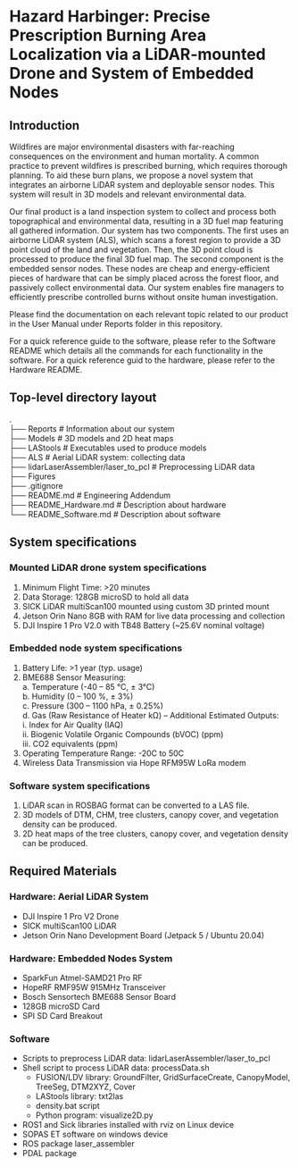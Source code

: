 # Hazard Harbinger: Precise Prescription Burning Area Localization via a LiDAR-mounted Drone and System of Embedded Nodes

## Introduction  
Wildfires are major environmental disasters with far-reaching consequences on 
the environment and human mortality. A common practice to prevent wildfires is 
prescribed burning, which requires thorough planning. To aid these burn plans, we 
propose a novel system that integrates an airborne LiDAR system and deployable sensor 
nodes. This system will result in 3D models and relevant environmental data.

Our final product is a land inspection system to collect and process both topographical and environmental data, resulting in a 3D fuel map featuring all gathered information. Our system has two components. The first uses an airborne LiDAR system (ALS), which scans a forest region to provide a 3D point cloud of the land and vegetation. Then, the 3D point cloud is processed to produce the final 3D fuel map. The second component is the embedded sensor nodes. These nodes are cheap and energy-efficient pieces of hardware that can be simply placed across the forest floor, and passively collect environmental data. Our system enables fire managers to efficiently prescribe controlled burns without onsite human investigation.

Please find the documentation on each relevant topic related to our product in the User Manual under Reports folder in this repository.

For a quick reference guide to the software, please refer to the Software README which details all the commands for each functionality in the software. For a quick reference guid to the hardware, please refer to the Hardware README. 

## Top-level directory layout
.  
├── Reports	# Information about our system  
├── Models	# 3D models and 2D heat maps    
├── LAStools	# Executables used to produce models    
├── ALS # Aerial LiDAR system: collecting data    
├── lidarLaserAssembler/laser_to_pcl # Preprocessing LiDAR data  
├── Figures  
├── .gitignore  
├── README.md	# Engineering Addendum   
├── README_Hardware.md # Description about hardware    
└── README_Software.md # Description about software    


## System specifications
### Mounted LiDAR drone system specifications
1. Minimum Flight Time: >20 minutes   
2. Data Storage: 128GB microSD to hold all data   
3. SICK LiDAR multiScan100 mounted using custom 3D printed mount   
4. Jetson Orin Nano 8GB with RAM for live data processing and collection   
5. DJI Inspire 1 Pro V2.0 with TB48 Battery (~25.6V nominal voltage)  

### Embedded node system specifications
1. Battery Life: >1 year (typ. usage)   
2. BME688 Sensor Measuring:   
    a. Temperature (-40 – 85 °C, ± 3°C)   
    b. Humidity (0 – 100 %, ± 3%)   
    c. Pressure (300 – 1100 hPa, ± 0.25%)   
    d. Gas (Raw Resistance of Heater kΩ) – Additional Estimated Outputs:   
        i. Index for Air Quality (IAQ)   
        ii. Biogenic Volatile Organic Compounds (bVOC) (ppm)   
        iii. CO2 equivalents (ppm)   
3. Operating Temperature Range: -20C to 50C   
4. Wireless Data Transmission via Hope RFM95W LoRa modem   

### Software system specifications
1. LiDAR scan in ROSBAG format can be converted to a LAS file.   
2. 3D models of DTM, CHM, tree clusters, canopy cover, and vegetation density can be produced.   
3. 2D heat maps of the tree clusters, canopy cover, and vegetation density can be produced.  

## Required Materials
### Hardware: Aerial LiDAR System
* DJI Inspire 1 Pro V2 Drone   
* SICK multiScan100 LiDAR   
* Jetson Orin Nano Development Board (Jetpack 5 / Ubuntu 20.04)

### Hardware: Embedded Nodes System
* SparkFun Atmel-SAMD21 Pro RF   
* HopeRF RMF95W 915MHz Transceiver   
* Bosch Sensortech BME688 Sensor Board
* 128GB microSD Card
* SPI SD Card Breakout

### Software 
* Scripts to preprocess LiDAR data: lidarLaserAssembler/laser_to_pcl
* Shell script to process LiDAR data: processData.sh 
    * FUSION/LDV library: GroundFilter, GridSurfaceCreate, CanopyModel, TreeSeg, DTM2XYZ, Cover 
    * LAStools library: txt2las 
    * density.bat script 
    * Python program: visualize2D.py 
* ROS1 and Sick libraries installed with rviz on Linux device 
* SOPAS ET software on windows device 
* ROS package laser_assembler 
* PDAL package
